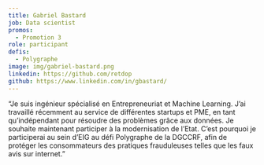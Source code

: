 ```yaml
---
title: Gabriel Bastard
job: Data scientist
promos:
  - Promotion 3
role: participant
defis:
  - Polygraphe
image: img/gabriel-bastard.png
linkedin: https://github.com/retdop
github: https://www.linkedin.com/in/gbastard/
---
```


“Je suis ingénieur spécialisé en Entrepreneuriat et Machine Learning. J’ai travaillé récemment au service de différentes startups et PME, en tant qu’indépendant pour résoudre des problèmes grâce aux données. Je souhaite maintenant participer à la modernisation de l’Etat. C’est pourquoi je participerai au sein d’EIG au défi Polygraphe de la DGCCRF, afin de protéger les consommateurs des pratiques frauduleuses telles que les faux avis sur internet.”
